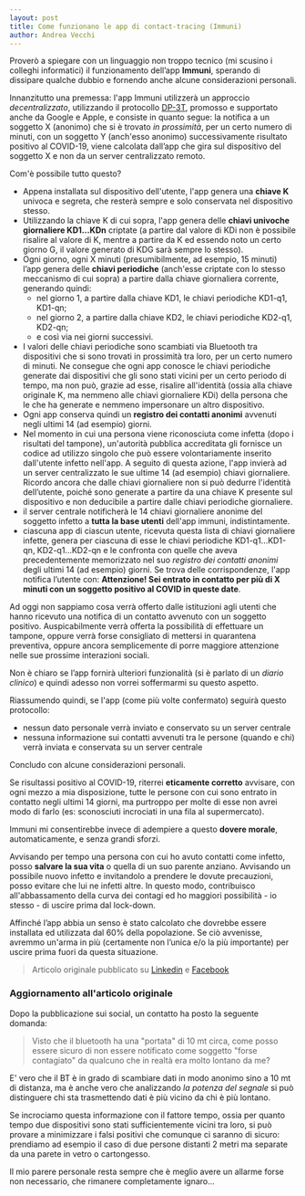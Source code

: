 ```yaml
---
layout: post
title: Come funzionano le app di contact-tracing (Immuni)
author: Andrea Vecchi
---
```


Proverò a spiegare con un linguaggio non troppo tecnico (mi scusino i colleghi
informatici) il funzionamento dell’app **Immuni**, sperando di dissipare qualche
dubbio e fornendo anche alcune considerazioni personali.

Innanzitutto una premessa: l'app Immuni utilizzerà un approccio
*decentralizzato*, utilizzando il protocollo [DP-3T][1], promosso e supportato
anche da Google e Apple, e consiste in quanto segue: la notifica a un soggetto X
(anonimo) che si è trovato *in prossimità*, per un certo numero di minuti, con
un soggetto Y (anch'esso anonimo) successivamente risultato positivo al
COVID-19, viene calcolata dall’app che gira sul dispositivo del soggetto X e non
da un server centralizzato remoto.

Com'è possibile tutto questo?

* Appena installata sul dispositivo dell'utente, l'app genera una **chiave K**
  univoca e segreta, che resterà sempre e solo conservata nel dispositivo stesso.
* Utilizzando la chiave K di cui sopra, l'app genera delle **chiavi univoche
  giornaliere KD1...KDn** criptate (a partire dal valore di KDi non è possibile
  risalire al valore di K, mentre a partire da K ed essendo noto un certo
  giorno G, il valore generato di KDG sarà sempre lo stesso).
* Ogni giorno, ogni X minuti (presumibilmente, ad esempio, 15 minuti) l’app
  genera delle **chiavi periodiche** (anch'esse criptate con lo stesso
  meccanismo di cui sopra) a partire dalla chiave giornaliera corrente,
  generando quindi:
  * nel giorno 1, a partire dalla chiave KD1, le chiavi periodiche KD1-q1, KD1-qn;
  * nel giorno 2, a partire dalla chiave KD2, le chiavi periodiche KD2-q1, KD2-qn;
  * e così via nei giorni successivi.
* I valori delle chiavi periodiche sono scambiati via Bluetooth tra dispositivi
  che si sono trovati in prossimità tra loro, per un certo numero di minuti. Ne
  consegue che ogni app conosce le chiavi periodiche generate dai dispositivi
  che gli sono stati vicini per un certo periodo di tempo, ma non può, grazie ad
  esse, risalire all'identità (ossia alla chiave originale K, ma nemmeno alle
  chiavi giornaliere KDi) della persona che le che ha generate e nemmeno
  impersonare un altro dispositivo.
* Ogni app conserva quindi un **registro dei contatti anonimi** avvenuti negli
  ultimi 14 (ad esempio) giorni.
* Nel momento in cui una persona viene riconosciuta come infetta (dopo i
  risultati del tampone), un'autorità pubblica accreditata gli fornisce un
  codice ad utilizzo singolo che può essere volontariamente inserito dall'utente
  infetto nell'app. A seguito di questa azione, l'app invierà ad un server
  centralizzato le sue ultime 14 (ad esempio) chiavi giornaliere. Ricordo ancora
  che dalle chiavi giornaliere non si può dedurre l'identità dell’utente, poiché
  sono generate a partire da una chiave K presente sul dispositivo e non
  deducibile a partire dalle chiavi periodiche giornaliere.
* il server centrale notificherà le 14 chiavi giornaliere anonime del soggetto
  infetto a **tutta la base utenti** dell'app immuni, indistintamente.
* ciascuna app di ciascun utente, ricevuta questa lista di chiavi giornaliere
  infette, genera per ciascuna di esse le chiavi periodiche KD1-q1...KD1-qn,
  KD2-q1...KD2-qn e le confronta con quelle che aveva precedentemente
  memorizzato nel suo *registro dei contatti anonimi* degli ultimi 14 (ad
  esempio) giorni. Se trova delle corrispondenze, l'app notifica l’utente con:
  **Attenzione! Sei entrato in contatto per più di X minuti con un soggetto
  positivo al COVID in queste date**.

Ad oggi non sappiamo cosa verrà offerto dalle istituzioni agli utenti che hanno
ricevuto una notifica di un contatto avvenuto con un soggetto positivo.
Auspicabilmente verrà offerta la possibilità di effettuare un tampone, oppure
verrà forse consigliato di mettersi in quarantena preventiva, oppure ancora
semplicemente di porre maggiore attenzione nelle sue prossime interazioni
sociali.

Non è chiaro se l’app fornirà ulteriori funzionalità (si è parlato di un *diario
clinico*) e quindi adesso non vorrei soffermarmi su questo aspetto.

Riassumendo quindi, se l'app (come più volte confermato) seguirà questo protocollo:

* nessun dato personale verrà inviato e conservato su un server centrale
* nessuna informazione sui contatti avvenuti tra le persone (quando e chi) verrà inviata e conservata su un server centrale

Concludo con alcune considerazioni personali.

Se risultassi positivo al COVID-19, riterrei **eticamente corretto** avvisare,
con ogni mezzo a mia disposizione, tutte le persone con cui sono entrato in
contatto negli ultimi 14 giorni, ma purtroppo per molte di esse non avrei modo
di farlo (es: sconosciuti incrociati in una fila al supermercato).

Immuni mi consentirebbe invece di adempiere a questo **dovere morale**,
automaticamente, e senza grandi sforzi.

Avvisando per tempo una persona con cui ho avuto contatti come infetto, posso
**salvare la sua vita** o quella di un suo parente anziano. Avvisando un
possibile nuovo infetto e invitandolo a prendere le dovute precauzioni, posso
evitare che lui ne infetti altre. In questo modo, contribuisco all'abbassamento
della curva dei contagi ed ho maggiori possibilità - io stesso - di uscire prima
dal lock-down.

Affinché l’app abbia un senso è stato calcolato che dovrebbe essere installata
ed utilizzata dal 60% della popolazione. Se ciò avvenisse, avremmo un'arma in
più (certamente non l’unica e/o la più importante) per uscire prima fuori da
questa situazione.

> Articolo originale pubblicato su [Linkedin][2] e [Facebook][3]

### Aggiornamento all'articolo originale

Dopo la pubblicazione sui social, un contatto ha posto la seguente domanda:

> Visto che il bluetooth ha una "portata" di 10 mt circa, come posso essere
sicuro di non essere notificato come soggetto "forse contagiato" da qualcuno che
in realtà era molto lontano da me?

E' vero che il BT è in grado di scambiare dati in modo anonimo sino a 10 mt di
distanza, ma è anche vero che analizzando *la potenza del segnale* si può
distinguere chi sta trasmettendo dati è più vicino da chi è più lontano.

Se incrociamo questa informazione con il fattore tempo, ossia per quanto tempo
due dispositivi sono stati sufficientemente vicini tra loro, si può provare a
minimizzare i falsi positivi che comunque ci saranno di sicuro: prendiamo ad
esempio il caso di due persone distanti 2 metri ma separate da una parete in
vetro o cartongesso.

Il mio parere personale resta sempre che è meglio avere un allarme forse non
necessario, che rimanere completamente ignaro...

[1]: https://en.wikipedia.org/wiki/Decentralized_Privacy-Preserving_Proximity_Tracing
[2]: https://www.linkedin.com/pulse/funzionamento-dellapp-di-contact-tracing-immuni-e-personali-vecchi/
[3]: https://www.facebook.com/andrea.vecchi71/posts/10158452698846468
